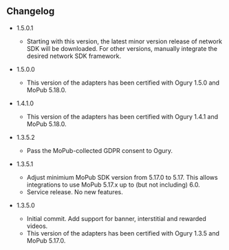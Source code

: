 ## Changelog
   * 1.5.0.1
     * Starting with this version, the latest minor version release of network SDK will be downloaded. For other versions, manually integrate the desired network SDK framework.

   * 1.5.0.0
     * This version of the adapters has been certified with Ogury 1.5.0 and MoPub 5.18.0.

   * 1.4.1.0
     * This version of the adapters has been certified with Ogury 1.4.1 and MoPub 5.18.0.

   * 1.3.5.2
     * Pass the MoPub-collected GDPR consent to Ogury.
    
   * 1.3.5.1
     * Adjust minimium MoPub SDK version from 5.17.0 to 5.17. This allows integrations to use MoPub 5.17.x up to (but not including) 6.0.
     * Service release. No new features.

   * 1.3.5.0
     * Initial commit. Add support for banner, interstitial and rewarded videos.
     * This version of the adapters has been certified with Ogury 1.3.5 and MoPub 5.17.0.
